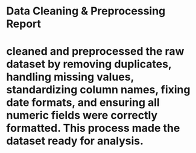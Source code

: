 # Data Cleaning & Preprocessing Report

#  cleaned and preprocessed the raw dataset by removing duplicates, handling missing values, standardizing column names, fixing date formats, and ensuring all numeric fields were correctly formatted. This process made the dataset ready for analysis.


